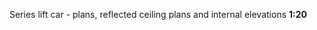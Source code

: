 <span class="transform-to-uppercase">Series lift car - plans, reflected ceiling plans and internal elevations **1:20**</span>